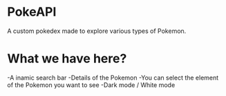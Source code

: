 # PokeAPI
A custom pokedex made to explore various types of Pokemon. 

# What we have here?
-A inamic search bar 
-Details of the Pokemon
-You can select the element of the Pokemon you want to see
-Dark mode / White mode
